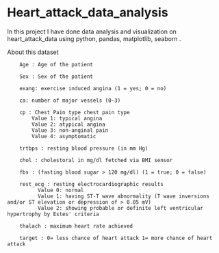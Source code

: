 # Heart_attack_data_analysis

In this project I have done data analysis  and visualization on heart_attack_data using python, pandas, matplotlib, seaborn .

About this dataset

        Age : Age of the patient

        Sex : Sex of the patient

        exang: exercise induced angina (1 = yes; 0 = no)

        ca: number of major vessels (0-3)

        cp : Chest Pain type chest pain type
            Value 1: typical angina
            Value 2: atypical angina
            Value 3: non-anginal pain
            Value 4: asymptomatic

        trtbps : resting blood pressure (in mm Hg)

        chol : cholestoral in mg/dl fetched via BMI sensor

        fbs : (fasting blood sugar > 120 mg/dl) (1 = true; 0 = false)

        rest_ecg : resting electrocardiographic results
              Value 0: normal
              Value 1: having ST-T wave abnormality (T wave inversions and/or ST elevation or depression of > 0.05 mV)
              Value 2: showing probable or definite left ventricular hypertrophy by Estes' criteria

        thalach : maximum heart rate achieved

        target : 0= less chance of heart attack 1= more chance of heart attack
